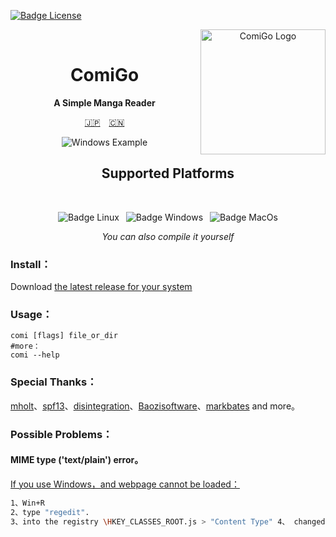 [![Badge License]][License]

<div align = center>

<img width = 200 alt = 'ComiGo Logo' align = right src = icon.ico>

<br>

# ComiGo

**A Simple Manga Reader**

[:jp:][README JP] [:cn:][README CN]

![Windows Example]  

</div>




<div align = center>

## Supported Platforms

<br>

![Badge Linux] 
![Badge Windows] 
![Badge MacOs]

*You can also compile it yourself*

</div>

### Install：
Download [the latest release for your system][Releases] 

### Usage：
```
comi [flags] file_or_dir
#more：
comi --help
```

### Special Thanks：
[mholt]、[spf13]、[disintegration]、[Baozisoftware]、[markbates] and more。

### Possible Problems：

#### MIME type ('text/plain') error。

[If you use Windows，and webpage cannot be loaded：][Windows Page Issue]

```bash
1、Win+R 
2、type "regedit".
3、into the registry \HKEY_CLASSES_ROOT.js > "Content Type" 4、 changed it from "text/plain" to "application/javascript" and i restart the Comigo and that fixed it
```


<!----------------------------------------------------------------------------->

[Badge License]: https://img.shields.io/badge/License-GPLv3-blue.svg?style=for-the-badge
[Badge Windows]: https://img.shields.io/badge/Windows_-32_/_64-0078D6?style=for-the-badge&logo=windows&logoColor=white
[Badge Linux]: https://img.shields.io/badge/Linux-AMD64_/_ARMv7/8-10B981?style=for-the-badge&logo=linux&logoColor=white
[Badge MacOS]: https://img.shields.io/badge/MacOS-999999?style=for-the-badge&logo=apple&logoColor=white

[README JP]: README_JP.md '日本語'
[README CN]: README_CN.md '中文文档'

[Windows Page Issue]: https://github.com/golang/go/issues/32350
[Releases]: https://github.com/yumenaka/comi/releases
[License]: LICENSE

[Windows Example]: https://www.yumenaka.net/wp-content/uploads/2020/08/sample.gif 'Windows Example'


[disintegration]: https://github.com/disintegration
[Baozisoftware]: https://github.com/Baozisoftware
[markbates]: github.com/markbates/pkger
[mholt]: https://github.com/mholt
[spf13]: https://github.com/spf13
